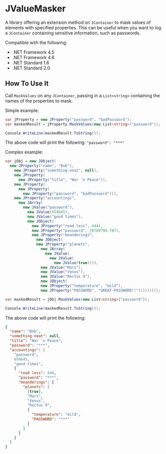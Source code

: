 # JValueMasker

A library offering an extension method on `JContainer` to mask values of elements with specified properties.
This can be useful when you want to log a `JContainer` containing sensitive information, such as passwords.

Compatible with the following:

- .NET Framework 4.5
- .NET Framework 4.6
- .NET Standard 1.6
- .NET Standard 2.0

## How To Use It

Call `MaskValues` on any `JContainer`, passing in a `List<string>` containing the names of the properties to mask.

Simple example:

```cs
var jProperty = new JProperty("password", "badPassword");
var maskedResult = jProperty.MaskValues(new List<string>("password"));

Console.WriteLine(maskedResult.ToString());
```

The above code will print the following: `"password": "***"`

Complex example:

```cs
var jObj = new JObject(
  new JProperty("name", "Bob"),
    new JProperty("something-neat", null),
    new JProperty(
      new JProperty("title", "War 'n Peace")),
    new JProperty(
      new JProperty(
        new JProperty("password", "badPassword"))),
    new JProperty("accountings",
      new JArray(
        new JValue("password"),
          new JValue(654645),
          new JValue("good times"),
          new JObject(
            new JProperty("read less", 444),
            new JProperty("password", 78789798.787),
            new JProperty("meanderings",
              new JObject(
              new JProperty("planets",
                new JArray(
                  new JValue(
                    new JValue(
                      new JValue(true)))),
                new JValue("Mars"),
                new JValue("Venus"),
                new JValue("Rectus 9"),
                new JObject(
                new JProperty("temperature", "mild"),
                new JProperty("PASSWORD", "GREAT-PASSWORD!!")))))))));

var maskedResult = jObj.MaskValues(new List<string>{"password"});

Console.WriteLine(maskedResult.ToString());
```

The above code will print the following:

```json
{
  "name": "Bob",
  "something-neat": null,
  "title": "War 'n Peace",
  "password": "***",
  "accountings": [
    "password",
    654645,
    "good times",
    {
      "read less": 444,
      "password": "***",
      "meanderings": {
        "planets": [
          [true],
          "Mars",
          "Venus",
          "Rectus 9",
          {
            "temperature": "mild",
            "PASSWORD": "***"
          }
        ]
      }
    }
  ]
}
```
